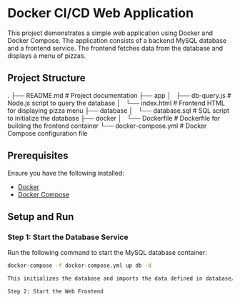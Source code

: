 # Docker CI/CD Web Application

This project demonstrates a simple web application using Docker and Docker Compose. The application consists of a backend MySQL database and a frontend service. The frontend fetches data from the database and displays a menu of pizzas.

## Project Structure

. ├── README.md # Project documentation ├── app │   ├── db-query.js # Node.js script to query the database │   └── index.html # Frontend HTML for displaying pizza menu ├── database │   └── database.sql # SQL script to initialize the database ├── docker │   └── Dockerfile # Dockerfile for building the frontend container └── docker-compose.yml # Docker Compose configuration file

## Prerequisites

Ensure you have the following installed:
- [Docker](https://www.docker.com/)
- [Docker Compose](https://docs.docker.com/compose/)

## Setup and Run

### Step 1: Start the Database Service

Run the following command to start the MySQL database container:
```bash
docker-compose -f docker-compose.yml up db -d

This initializes the database and imports the data defined in database/database.sql.

Step 2: Start the Web Frontend

